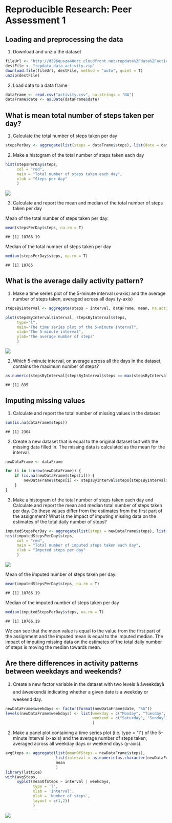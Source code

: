 # Reproducible Research: Peer Assessment 1


## Loading and preprocessing the data


1. Download and unzip the dataset


```r
fileUrl <- "http://d396qusza40orc.cloudfront.net/repdata%2Fdata%2Factivity.zip"
destFile <- "repdata_data_activity.zip"
download.file(fileUrl, destFile, method = "auto", quiet = T)
unzip(destFile)
```

2. Load data to a data frame


```r
dataFrame <- read.csv("activity.csv", na.strings = "NA")
dataFrame$date <- as.Date(dataFrame$date)
```


## What is mean total number of steps taken per day?


1. Calculate the total number of steps taken per day


```r
stepsPerDay <- aggregate(list(steps = dataFrame$steps), list(date = dataFrame$date), sum)
```

2. Make a histogram of the total number of steps taken each day


```r
hist(stepsPerDay$steps,
     col = "red",
     main = "Total number of steps taken each day",
     xlab = "Steps per day"
     )
```

![](PA1_template_files/figure-html/unnamed-chunk-4-1.png) 

3. Calculate and report the mean and median of the total number of steps taken per day


Mean of the total number of steps taken per day:

```r
mean(stepsPerDay$steps, na.rm = T)
```

```
## [1] 10766.19
```

Median of the total number of steps taken per day

```r
median(stepsPerDay$steps, na.rm = T)
```

```
## [1] 10765
```


## What is the average daily activity pattern?


1. Make a time series plot of the 5-minute interval (x-axis) and the average number of steps taken, averaged across all days (y-axis)


```r
stepsByInterval <- aggregate(steps ~ interval, dataFrame, mean, na.action = na.omit)

plot(stepsByInterval$interval, stepsByInterval$steps, 
     type="l",
     main="The time series plot of the 5-minute interval",
     xlab="The 5-minute interval",
     ylab="The average number of steps"
     )
```

![](PA1_template_files/figure-html/unnamed-chunk-7-1.png) 

2. Which 5-minute interval, on average across all the days in the dataset, contains the maximum number of steps?


```r
as.numeric(stepsByInterval[stepsByInterval$steps == max(stepsByInterval$steps),][1])
```

```
## [1] 835
```


## Imputing missing values


1. Calculate and report the total number of missing values in the dataset


```r
sum(is.na(dataFrame$steps))
```

```
## [1] 2304
```

2. Create a new dataset that is equal to the original dataset but with the missing data filled in.
   The missing data is calculated as the mean for the interval.
   

```r
newDataFrame <- dataFrame

for (i in 1:nrow(newDataFrame)) {
    if (is.na(newDataFrame$steps[i])) {
        newDataFrame$steps[i] <- stepsByInterval$steps[stepsByInterval$interval == newDataFrame$interval[i]]
    }
}
```

3. Make a histogram of the total number of steps taken each day and Calculate and report the mean and median total number of steps taken per day. Do these values differ from the estimates from the first part of the assignment? What is the impact of imputing missing data on the estimates of the total daily number of steps?


```r
imputedStepsPerDay <- aggregate(list(steps = newDataFrame$steps), list(date = newDataFrame$date), sum)
hist(imputedStepsPerDay$steps,
     col = "red",
     main = "Total number of imputed steps taken each day",
     xlab = "Imputed steps per day"
     )
```

![](PA1_template_files/figure-html/unnamed-chunk-11-1.png) 

Mean of the imputed number of steps taken per day:

```r
mean(imputedStepsPerDay$steps, na.rm = T)
```

```
## [1] 10766.19
```

Median of the imputed number of steps taken per day

```r
median(imputedStepsPerDay$steps, na.rm = T)
```

```
## [1] 10766.19
```

We can see that the mean value is equal to the value from the first part of the assignment and the imputed mean is equal to the imputed median.
The impact of imputing missing data on the estimates of the total daily number of steps is moving the median towards mean.


## Are there differences in activity patterns between weekdays and weekends?


1. Create a new factor variable in the dataset with two levels â âweekdayâ and âweekendâ indicating whether a given date is a weekday or weekend day.


```r
newDataFrame$weekdays <- factor(format(newDataFrame$date, "%A"))
levels(newDataFrame$weekdays) <- list(weekday = c("Monday", "Tuesday", "Wednesday", "Thursday", "Friday"),
                                      weekend = c("Saturday", "Sunday")
                                      )
```

2. Make a panel plot containing a time series plot (i.e. type = "l") of the 5-minute interval (x-axis) and the average number of steps taken, averaged across all weekday days or weekend days (y-axis).


```r
avgSteps <- aggregate(list(meanOfSteps = newDataFrame$steps), 
                      list(interval = as.numeric(as.character(newDataFrame$interval)), weekdays = newDataFrame$weekdays),
                      mean
                      )
library(lattice)
with(avgSteps,
     xyplot(meanOfSteps ~ interval | weekdays,
            type = 'l',
            xlab = 'Interval',
            ylab = 'Number of steps',
            layout = c(1,2))
            )
```

![](PA1_template_files/figure-html/unnamed-chunk-15-1.png) 
